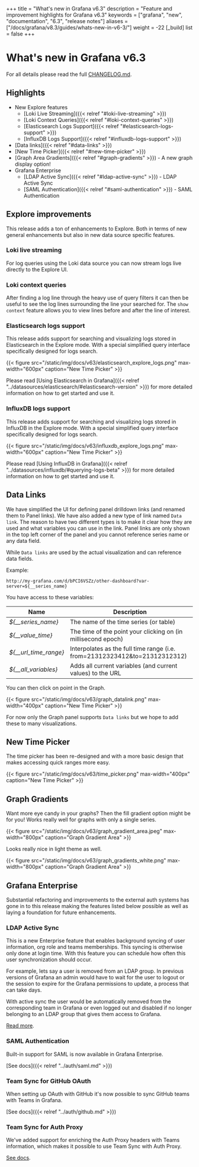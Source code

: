 +++
title = "What's new in Grafana v6.3"
description = "Feature and improvement highlights for Grafana v6.3"
keywords = ["grafana", "new", "documentation", "6.3", "release notes"]
aliases = ["/docs/grafana/v8.3/guides/whats-new-in-v6-3/"]
weight = -22
[_build]
list = false
+++

# What's new in Grafana v6.3

For all details please read the full [CHANGELOG.md](https://github.com/grafana/grafana/blob/master/CHANGELOG.md).

## Highlights

- New Explore features
  - [Loki Live Streaming]({{< relref "#loki-live-streaming" >}})
  - [Loki Context Queries]({{< relref "#loki-context-queries" >}})
  - [Elasticsearch Logs Support]({{< relref "#elasticsearch-logs-support" >}})
  - [InfluxDB Logs Support]({{< relref "#influxdb-logs-support" >}})
- [Data links]({{< relref "#data-links" >}})
- [New Time Picker]({{< relref "#new-time-picker" >}})
- [Graph Area Gradients]({{< relref "#graph-gradients" >}}) - A new graph display option!
- Grafana Enterprise
  - [LDAP Active Sync]({{< relref "#ldap-active-sync" >}}) - LDAP Active Sync
  - [SAML Authentication]({{< relref "#saml-authentication" >}}) - SAML Authentication

## Explore improvements

This release adds a ton of enhancements to Explore. Both in terms of new general enhancements but also in
new data source specific features.

### Loki live streaming

For log queries using the Loki data source you can now stream logs live directly to the Explore UI.

### Loki context queries

After finding a log line through the heavy use of query filters it can then be useful to
see the log lines surrounding the line your searched for. The `show context` feature
allows you to view lines before and after the line of interest.

### Elasticsearch logs support

This release adds support for searching and visualizing logs stored in Elasticsearch in the Explore mode. With a special
simplified query interface specifically designed for logs search.

{{< figure src="/static/img/docs/v63/elasticsearch_explore_logs.png" max-width="600px" caption="New Time Picker" >}}

Please read [Using Elasticsearch in Grafana]({{< relref "../datasources/elasticsearch/#elasticsearch-version" >}}) for more detailed information on how to get started and use it.

### InfluxDB logs support

This release adds support for searching and visualizing logs stored in InfluxDB in the Explore mode. With a special
simplified query interface specifically designed for logs search.

{{< figure src="/static/img/docs/v63/influxdb_explore_logs.png" max-width="600px" caption="New Time Picker" >}}

Please read [Using InfluxDB in Grafana]({{< relref "../datasources/influxdb/#querying-logs-beta" >}}) for more detailed information on how to get started and use it.

## Data Links

We have simplified the UI for defining panel drilldown links (and renamed them to Panel links). We have also added a
new type of link named `Data link`. The reason to have two different types is to make it clear how they are used
and what variables you can use in the link. Panel links are only shown in the top left corner of
the panel and you cannot reference series name or any data field.

While `Data links` are used by the actual visualization and can reference data fields.

Example:

```url
http://my-grafana.com/d/bPCI6VSZz/other-dashboard?var-server=${__series_name}
```

You have access to these variables:

| Name                    | Description                                                                |
| ----------------------- | -------------------------------------------------------------------------- |
| _${\_\_series_name}_    | The name of the time series (or table)                                     |
| _${\_\_value_time}_     | The time of the point your clicking on (in millisecond epoch)              |
| _${\_\_url_time_range}_ | Interpolates as the full time range (i.e. from=21312323412&to=21312312312) |
| _${\_\_all_variables}_  | Adds all current variables (and current values) to the URL                 |

You can then click on point in the Graph.

{{< figure src="/static/img/docs/v63/graph_datalink.png" max-width="400px" caption="New Time Picker" >}}

For now only the Graph panel supports `Data links` but we hope to add these to many visualizations.

## New Time Picker

The time picker has been re-designed and with a more basic design that makes accessing quick ranges more easy.

{{< figure src="/static/img/docs/v63/time_picker.png" max-width="400px" caption="New Time Picker" >}}

## Graph Gradients

Want more eye candy in your graphs? Then the fill gradient option might be for you! Works really well for
graphs with only a single series.

{{< figure src="/static/img/docs/v63/graph_gradient_area.jpeg" max-width="800px" caption="Graph Gradient Area" >}}

Looks really nice in light theme as well.

{{< figure src="/static/img/docs/v63/graph_gradients_white.png" max-width="800px" caption="Graph Gradient Area" >}}

## Grafana Enterprise

Substantial refactoring and improvements to the external auth systems has gone in to this release making the features
listed below possible as well as laying a foundation for future enhancements.

### LDAP Active Sync

This is a new Enterprise feature that enables background syncing of user information, org role and teams memberships.
This syncing is otherwise only done at login time. With this feature you can schedule how often this user synchronization should
occur.

For example, lets say a user is removed from an LDAP group. In previous versions of Grafana an admin would have to
wait for the user to logout or the session to expire for the Grafana permissions to update, a process that can take days.

With active sync the user would be automatically removed from the corresponding team in Grafana or even logged out and disabled if no longer
belonging to an LDAP group that gives them access to Grafana.

[Read more](/auth/enhanced_ldap/#active-ldap-synchronization).

### SAML Authentication

Built-in support for SAML is now available in Grafana Enterprise.

[See docs]({{< relref "../auth/saml.md" >}})

### Team Sync for GitHub OAuth

When setting up OAuth with GitHub it's now possible to sync GitHub teams with Teams in Grafana.

[See docs]({{< relref "../auth/github.md" >}})

### Team Sync for Auth Proxy

We've added support for enriching the Auth Proxy headers with Teams information, which makes it possible
to use Team Sync with Auth Proxy.

[See docs](/auth/auth-proxy/#auth-proxy-authentication).

